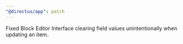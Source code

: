 ```yaml
---
"@directus/app": patch
---
```


Fixed Block Editor Interface clearing field values unintentionally when updating an item.
